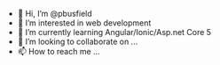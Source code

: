 - 👋 Hi, I’m @pbusfield
- 👀 I’m interested in web development
- 🌱 I’m currently learning Angular/Ionic/Asp.net Core 5
- 💞️ I’m looking to collaborate on ...
- 📫 How to reach me ...

<!---
pbusfield/pbusfield is a ✨ special ✨ repository because its `README.md` (this file) appears on your GitHub profile.
You can click the Preview link to take a look at your changes.
--->
